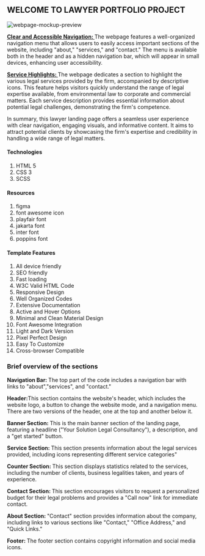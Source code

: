 <h2>WELCOME TO LAWYER PORTFOLIO PROJECT</h2>

<img src="mockup/Capture.PNG.png" alt="webpage-mockup-preview">

<P><b><u>Clear and Accessible Navigation: </u></b>The webpage features a well-organized navigation menu that allows users to easily access important sections of the website, including "about," "services," and "contact." The menu is available both in the header and as a hidden navigation bar, which will appear in small devices, enhancing user accessibility.</P>
    
<p><b><u>Service Highlights: </u></b>The webpage dedicates a section to highlight the various legal services provided by the firm, accompanied by descriptive icons. This feature helps visitors quickly understand the range of legal expertise available, from environmental law to corporate and commercial matters. Each service description provides essential information about potential legal challenges, demonstrating the firm's competence.</p>
    
<p>In summary, this lawyer landing page offers a seamless user experience with clear navigation, engaging visuals, and informative content. It aims to attract potential clients by showcasing the firm's expertise and credibility in handling a wide range of legal matters.</p>

<h4>Technologies</h4>
<ol>
    <li>HTML 5</li>
    <li>CSS 3</li>
    <li>SCSS</li>
</ol>

<h4>Resources</h4>
<ol>
    <li>figma</li>
    <li>font awesome icon</li>
    <li>playfair font</li>
    <li>jakarta font</li>
    <li>inter font</li>
    <li>poppins font</li>
</ol>

<h4>Template Features</h4>
<ol>
    <li>All device friendly</li>
    <li>SEO friendly</li>
    <li>Fast loading</li>
    <li>W3C Valid HTML Code</li>
    <li>Responsive Design </li>
    <li>Well Organized Codes</li>
    <li>Extensive Documentation</li>
    <li>Active and Hover Options</li>
    <li>Minimal and Clean Material Design</li>
    <li>Font Awesome Integration</li>
    <li>Light and Dark Version</li>
    <li>Pixel Perfect Design</li>
    <li>Easy To Customize</li>
    <li>Cross-browser Compatible</li>
</ol>

<h3>Brief overview of the sections</h3>

<p><b>Navigation Bar: </b>The top part of the code includes a navigation bar with links to "about","services", and "contact."</p> 
<p><b>Header:</b>This section contains the website's header, which includes the website logo, a button to change the website mode, and a navigation menu. There are two versions of the header, one at the top and another below it.</p> 
<p><b>Banner Section: </b>This is the main banner section of the landing page, featuring a headline ("Your Solution Legal Consultancy"), a description, and a "get started" button.</p> 
<p><b>Service Section: </b>This section presents information about the legal services provided, including icons representing different service categories"</p> 
<p><b>Counter Section: </b>This section displays statistics related to the services, including the number of clients, business legalities taken, and years of experience.
</p>
<p><b>Contact Section: </b>This section encourages visitors to request a personalized budget for their legal problems and provides a "Call now" link for immediate contact.</p>
<p><b>About Section: </b>"Contact" section provides information about the company, including links to various sections like "Contact," "Office Address," and "Quick Links."</p>
<p><b>Footer: </b>The footer section contains copyright information and social media icons.</p> 

